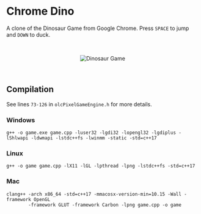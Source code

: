 # Chrome Dino

A clone of the Dinosaur Game from Google Chrome. Press `SPACE` to jump and `DOWN` to duck.

<br />

<p align="center">
    <img src="https://github.com/AlexEidt/docs/blob/master/Dino/dino.gif" alt="Dinosaur Game" />
</p>

<br />

## Compilation

See lines `73-126` in `olcPixelGameEngine.h` for more details.

### Windows

```
g++ -o game.exe game.cpp -luser32 -lgdi32 -lopengl32 -lgdiplus -lShlwapi -ldwmapi -lstdc++fs -lwinmm -static -std=c++17
```

### Linux

```
g++ -o game game.cpp -lX11 -lGL -lpthread -lpng -lstdc++fs -std=c++17
```

### Mac

```
clang++ -arch x86_64 -std=c++17 -mmacosx-version-min=10.15 -Wall -framework OpenGL 
		-framework GLUT -framework Carbon -lpng game.cpp -o game
```